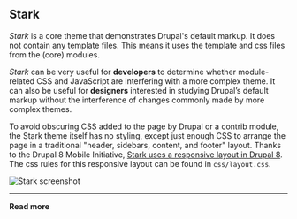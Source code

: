 ## Stark

*Stark* is a core theme that demonstrates Drupal's default markup. It does not contain any template files. This means it uses the template and css files from the (core) modules.

*Stark* can be very useful for **developers** to determine whether module-related CSS and JavaScript are interfering with a more complex theme. It can also be useful for **designers** interested in studying Drupal’s default markup without the interference of changes commonly made by more complex themes.

To avoid obscuring CSS added to the page by Drupal or a contrib module, the Stark theme itself has no styling, except just enough CSS to arrange the page in a traditional "header, sidebars, content, and footer" layout. Thanks to the Drupal 8 Mobile Initiative, [Stark uses a responsive layout in Drupal 8](https://www.drupal.org/node/1322794). The css rules for this responsive layout can be found in `css/layout.css`.

![Stark screenshot](https://raw.githubusercontent.com/sqndr/d8-theming-guide/master/img/stark.png)

***

**Read more**
